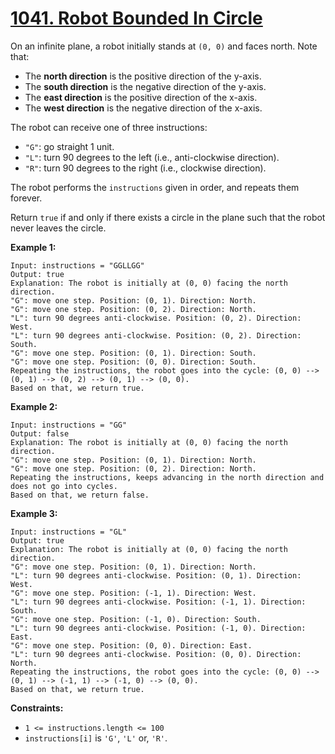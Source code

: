 # [1041. Robot Bounded In Circle](https://leetcode.com/problems/robot-bounded-in-circle/description/?envType=study-plan-v2&envId=programming-skills)

On an infinite plane, a robot initially stands at `(0, 0)` and faces north. Note that:

- The **north direction**  is the positive direction of the y-axis.
- The **south direction**  is the negative direction of the y-axis.
- The **east direction**  is the positive direction of the x-axis.
- The **west direction**  is the negative direction of the x-axis.

The robot can receive one of three instructions:

- `"G"`: go straight 1 unit.
- `"L"`: turn 90 degrees to the left (i.e., anti-clockwise direction).
- `"R"`: turn 90 degrees to the right (i.e., clockwise direction).

The robot performs the `instructions` given in order, and repeats them forever.

Return `true` if and only if there exists a circle in the plane such that the robot never leaves the circle.

**Example 1:** 

```
Input: instructions = "GGLLGG"
Output: true
Explanation: The robot is initially at (0, 0) facing the north direction.
"G": move one step. Position: (0, 1). Direction: North.
"G": move one step. Position: (0, 2). Direction: North.
"L": turn 90 degrees anti-clockwise. Position: (0, 2). Direction: West.
"L": turn 90 degrees anti-clockwise. Position: (0, 2). Direction: South.
"G": move one step. Position: (0, 1). Direction: South.
"G": move one step. Position: (0, 0). Direction: South.
Repeating the instructions, the robot goes into the cycle: (0, 0) --> (0, 1) --> (0, 2) --> (0, 1) --> (0, 0).
Based on that, we return true.
```

**Example 2:** 

```
Input: instructions = "GG"
Output: false
Explanation: The robot is initially at (0, 0) facing the north direction.
"G": move one step. Position: (0, 1). Direction: North.
"G": move one step. Position: (0, 2). Direction: North.
Repeating the instructions, keeps advancing in the north direction and does not go into cycles.
Based on that, we return false.
```

**Example 3:** 

```
Input: instructions = "GL"
Output: true
Explanation: The robot is initially at (0, 0) facing the north direction.
"G": move one step. Position: (0, 1). Direction: North.
"L": turn 90 degrees anti-clockwise. Position: (0, 1). Direction: West.
"G": move one step. Position: (-1, 1). Direction: West.
"L": turn 90 degrees anti-clockwise. Position: (-1, 1). Direction: South.
"G": move one step. Position: (-1, 0). Direction: South.
"L": turn 90 degrees anti-clockwise. Position: (-1, 0). Direction: East.
"G": move one step. Position: (0, 0). Direction: East.
"L": turn 90 degrees anti-clockwise. Position: (0, 0). Direction: North.
Repeating the instructions, the robot goes into the cycle: (0, 0) --> (0, 1) --> (-1, 1) --> (-1, 0) --> (0, 0).
Based on that, we return true.
```

**Constraints:** 

- `1 <= instructions.length <= 100`
- `instructions[i]` is `'G'`, `'L'` or, `'R'`.